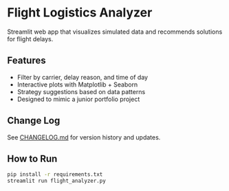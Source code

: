 # Flight Logistics Analyzer

Streamlit web app that visualizes simulated data and recommends solutions for flight delays.

## Features
- Filter by carrier, delay reason, and time of day
- Interactive plots with Matplotlib + Seaborn
- Strategy suggestions based on data patterns
- Designed to mimic a junior portfolio project

## Change Log

See [CHANGELOG.md](CHANGELOG.md) for version history and updates.

## How to Run

```bash
pip install -r requirements.txt
streamlit run flight_analyzer.py

